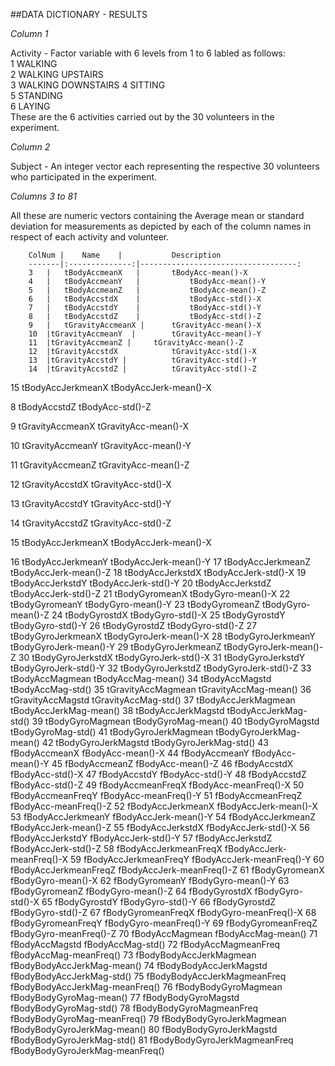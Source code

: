 
##DATA DICTIONARY - RESULTS

*Column 1*

Activity	- Factor variable with 6 levels from 1 to 6 labled as follows:                     
		       1   WALKING           
		       2   WALKING UPSTAIRS  
		       3   WALKING DOWNSTAIRS 
		       4   SITTING             
		       5   STANDING            
		       6   LAYING             
		 These are the 6 activities carried out by the 30 volunteers in the experiment.

*Column 2*
 
Subject		- An integer vector each representing the respective 30 volunteers who participated in the experiment.


*Columns 3 to 81*

All these are numeric vectors containing the Average mean or standard deviation for measurements as depicted by each of the column names in respect of each activity and volunteer.

		ColNum |	Name	|			Description
		-------|:--------------:|-----------------------------------:
		3	|	tBodyAccmeanX	|		tBodyAcc-mean()-X
		4	|	tBodyAccmeanY	|			tBodyAcc-mean()-Y
		5	|	tBodyAccmeanZ	|			tBodyAcc-mean()-Z
		6	|	tBodyAccstdX	|			tBodyAcc-std()-X
		7	|	tBodyAccstdY	|			tBodyAcc-std()-Y
		8	|	tBodyAccstdZ	|			tBodyAcc-std()-Z		
		9	|	tGravityAccmeanX |		tGravityAcc-mean()-X		
		10	|tGravityAccmeanY  |		tGravityAcc-mean()-Y		
		11	|tGravityAccmeanZ |		tGravityAcc-mean()-Z		
		12	|tGravityAccstdX			tGravityAcc-std()-X		
		13	|tGravityAccstdY |			tGravityAcc-std()-Y		
		14	|tGravityAccstdZ |			tGravityAcc-std()-Z
		
15	tBodyAccJerkmeanX		tBodyAccJerk-mean()-X

		
8	tBodyAccstdZ			tBodyAcc-std()-Z

9	tGravityAccmeanX		tGravityAcc-mean()-X

10	tGravityAccmeanY		tGravityAcc-mean()-Y

11	tGravityAccmeanZ		tGravityAcc-mean()-Z

12	tGravityAccstdX			tGravityAcc-std()-X

13	tGravityAccstdY			tGravityAcc-std()-Y

14	tGravityAccstdZ			tGravityAcc-std()-Z

15	tBodyAccJerkmeanX		tBodyAccJerk-mean()-X

16	tBodyAccJerkmeanY		tBodyAccJerk-mean()-Y
17	tBodyAccJerkmeanZ		tBodyAccJerk-mean()-Z
18	tBodyAccJerkstdX		tBodyAccJerk-std()-X
19	tBodyAccJerkstdY		tBodyAccJerk-std()-Y
20	tBodyAccJerkstdZ		tBodyAccJerk-std()-Z
21	tBodyGyromeanX			tBodyGyro-mean()-X
22	tBodyGyromeanY			tBodyGyro-mean()-Y
23	tBodyGyromeanZ			tBodyGyro-mean()-Z
24	tBodyGyrostdX			tBodyGyro-std()-X
25	tBodyGyrostdY			tBodyGyro-std()-Y
26	tBodyGyrostdZ			tBodyGyro-std()-Z
27	tBodyGyroJerkmeanX		tBodyGyroJerk-mean()-X
28	tBodyGyroJerkmeanY		tBodyGyroJerk-mean()-Y
29	tBodyGyroJerkmeanZ		tBodyGyroJerk-mean()-Z
30	tBodyGyroJerkstdX		tBodyGyroJerk-std()-X
31	tBodyGyroJerkstdY		tBodyGyroJerk-std()-Y
32	tBodyGyroJerkstdZ		tBodyGyroJerk-std()-Z
33	tBodyAccMagmean			tBodyAccMag-mean()
34	tBodyAccMagstd			tBodyAccMag-std()
35	tGravityAccMagmean		tGravityAccMag-mean()
36	tGravityAccMagstd		tGravityAccMag-std()
37	tBodyAccJerkMagmean		tBodyAccJerkMag-mean()
38	tBodyAccJerkMagstd		tBodyAccJerkMag-std()
39	tBodyGyroMagmean		tBodyGyroMag-mean()
40	tBodyGyroMagstd			tBodyGyroMag-std()
41	tBodyGyroJerkMagmean		tBodyGyroJerkMag-mean()
42	tBodyGyroJerkMagstd		tBodyGyroJerkMag-std()
43	fBodyAccmeanX			fBodyAcc-mean()-X
44	fBodyAccmeanY			fBodyAcc-mean()-Y
45	fBodyAccmeanZ			fBodyAcc-mean()-Z
46	fBodyAccstdX			fBodyAcc-std()-X
47	fBodyAccstdY			fBodyAcc-std()-Y
48	fBodyAccstdZ			fBodyAcc-std()-Z
49	fBodyAccmeanFreqX		fBodyAcc-meanFreq()-X
50	fBodyAccmeanFreqY		fBodyAcc-meanFreq()-Y
51	fBodyAccmeanFreqZ		fBodyAcc-meanFreq()-Z
52	fBodyAccJerkmeanX		fBodyAccJerk-mean()-X
53	fBodyAccJerkmeanY		fBodyAccJerk-mean()-Y
54	fBodyAccJerkmeanZ		fBodyAccJerk-mean()-Z
55	fBodyAccJerkstdX		fBodyAccJerk-std()-X
56	fBodyAccJerkstdY		fBodyAccJerk-std()-Y
57	fBodyAccJerkstdZ		fBodyAccJerk-std()-Z
58	fBodyAccJerkmeanFreqX		fBodyAccJerk-meanFreq()-X
59	fBodyAccJerkmeanFreqY		fBodyAccJerk-meanFreq()-Y
60	fBodyAccJerkmeanFreqZ		fBodyAccJerk-meanFreq()-Z
61	fBodyGyromeanX			fBodyGyro-mean()-X
62	fBodyGyromeanY			fBodyGyro-mean()-Y
63	fBodyGyromeanZ			fBodyGyro-mean()-Z
64	fBodyGyrostdX			fBodyGyro-std()-X
65	fBodyGyrostdY			fBodyGyro-std()-Y
66	fBodyGyrostdZ			fBodyGyro-std()-Z
67	fBodyGyromeanFreqX		fBodyGyro-meanFreq()-X
68	fBodyGyromeanFreqY		fBodyGyro-meanFreq()-Y
69	fBodyGyromeanFreqZ		fBodyGyro-meanFreq()-Z
70	fBodyAccMagmean			fBodyAccMag-mean()
71	fBodyAccMagstd			fBodyAccMag-std()
72	fBodyAccMagmeanFreq		fBodyAccMag-meanFreq()
73	fBodyBodyAccJerkMagmean		fBodyBodyAccJerkMag-mean()
74	fBodyBodyAccJerkMagstd		fBodyBodyAccJerkMag-std()
75	fBodyBodyAccJerkMagmeanFreq	fBodyBodyAccJerkMag-meanFreq()
76	fBodyBodyGyroMagmean		fBodyBodyGyroMag-mean()
77	fBodyBodyGyroMagstd		fBodyBodyGyroMag-std()
78	fBodyBodyGyroMagmeanFreq	fBodyBodyGyroMag-meanFreq()
79	fBodyBodyGyroJerkMagmean	fBodyBodyGyroJerkMag-mean()
80	fBodyBodyGyroJerkMagstd		fBodyBodyGyroJerkMag-std()
81	fBodyBodyGyroJerkMagmeanFreq	fBodyBodyGyroJerkMag-meanFreq()

